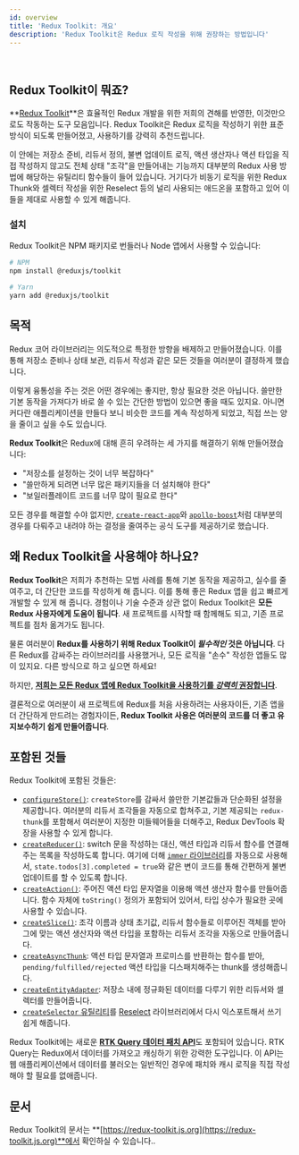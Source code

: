 ```yaml
---
id: overview
title: 'Redux Toolkit: 개요'
description: 'Redux Toolkit은 Redux 로직 작성을 위해 권장하는 방법입니다'
---
```


&nbsp;

## Redux Toolkit이 뭐죠?

**[Redux Toolkit](https://redux-toolkit.js.org)**은 효율적인 Redux 개발을 위한 저희의 견해를 반영한, 이것만으로도 작동하는 도구 모음입니다. Redux Toolkit은 Redux 로직을 작성하기 위한 표준 방식이 되도록 만들어졌고, 사용하기를 강력히 추천드립니다.

이 안에는 저장소 준비, 리듀서 정의, 불변 업데이트 로직, 액션 생산자나 액션 타입을 직접 작성하지 않고도 전체 상태 "조각"을 만들어내는 기능까지 대부분의 Redux 사용 방법에 해당하는 유틸리티 함수들이 들어 있습니다. 거기다가 비동기 로직을 위한 Redux Thunk와 셀렉터 작성을 위한 Reselect 등의 널리 사용되는 애드온을 포함하고 있어 이들을 제대로 사용할 수 있게 해줍니다.

### 설치

Redux Toolkit은 NPM 패키지로 번들러나 Node 앱에서 사용할 수 있습니다:

```bash
# NPM
npm install @reduxjs/toolkit

# Yarn
yarn add @reduxjs/toolkit
```

## 목적

Redux 코어 라이브러리는 의도적으로 특정한 방향을 배제하고 만들어졌습니다. 이를 통해 저장소 준비나 상태 보관, 리듀서 작성과 같은 모든 것들을 여러분이 결정하게 했습니다.

이렇게 융통성을 주는 것은 어떤 경우에는 좋지만, 항상 필요한 것은 아닙니다. 쓸만한 기본 동작을 가져다가 바로 쓸 수 있는 간단한 방법이 있으면 좋을 때도 있지요. 아니면 커다란 애플리케이션을 만들다 보니 비슷한 코드를 계속 작성하게 되었고, 직접 쓰는 양을 줄이고 싶을 수도 있습니다.

**Redux Toolkit**은 Redux에 대해 흔히 우려하는 세 가지를 해결하기 위해 만들어졌습니다:

- "저장소를 설정하는 것이 너무 복잡하다"
- "쓸만하게 되려면 너무 많은 패키지들을 더 설치해야 한다"
- "보일러플레이트 코드를 너무 많이 필요로 한다"

모든 경우를 해결할 수야 없지만, [`create-react-app`](https://github.com/facebook/create-react-app)와 [`apollo-boost`](https://dev-blog.apollodata.com/zero-config-graphql-state-management-27b1f1b3c2c3)처럼 대부분의 경우를 다뤄주고 내려야 하는 결정을 줄여주는 공식 도구를 제공하기로 했습니다.

## 왜 Redux Toolkit을 사용해야 하나요?

**Redux Toolkit**은 저희가 추천하는 모범 사례를 통해 기본 동작을 제공하고, 실수를 줄여주고, 더 간단한 코드를 작성하게 해 줍니다. 이를 통해 좋은 Redux 앱을 쉽고 빠르게 개발할 수 있게 해 줍니다. 경험이나 기술 수준과 상관 없이 Redux Toolkit은 **모든 Redux 사용자에게 도움이 됩니다**. 새 프로젝트를 시작할 때 함께해도 되고, 기존 프로젝트를 점차 옮겨가도 됩니다.

물론 여러분이 **Redux를 사용하기 위해 Redux Toolkit이 _필수적인_ 것은 아닙니다**. 다른 Redux를 감싸주는 라이브러리를 사용했거나, 모든 로직을 "손수" 작성한 앱들도 많이 있지요. 다른 방식으로 하고 싶으면 하세요!

하지만, [**저희는 모든 Redux 앱에 Redux Toolkit을 사용하기를 _강력히_ 권장합니다**](../style-guide/style-guide.md#use-redux-toolkit-for-writing-redux-logic).

결론적으로 여러분이 새 프로젝트에 Redux를 처음 사용하려는 사용자이든, 기존 앱을 더 간단하게 만드려는 경험자이든, **Redux Toolkit 사용은 여러분의 코드를 더 좋고 유지보수하기 쉽게 만들어줍니다**.

## 포함된 것들

Redux Toolkit에 포함된 것들은:

- [`configureStore()`](https://redux-toolkit.js.org/api/configureStore): `createStore`를 감싸서 쓸만한 기본값들과 단순화된 설정을 제공합니다. 여러분의 리듀서 조각들을 자동으로 합쳐주고, 기본 제공되는 `redux-thunk`를 포함해서 여러분이 지정한 미들웨어들을 더해주고, Redux DevTools 확장을 사용할 수 있게 합니다.
- [`createReducer()`](https://redux-toolkit.js.org/api/createReducer): switch 문을 작성하는 대신, 액션 타입과 리듀서 함수를 연결해주는 목록을 작성하도록 합니다. 여기에 더해 [`immer` 라이브러리](https://github.com/immerjs/immer)를 자동으로 사용해서, `state.todos[3].completed = true`와 같은 변이 코드를 통해 간편하게 불변 업데이트를 할 수 있도록 합니다.
- [`createAction()`](https://redux-toolkit.js.org/api/createAction): 주어진 액션 타입 문자열을 이용해 액션 생산자 함수를 만들어줍니다. 함수 자체에 `toString()` 정의가 포함되어 있어서, 타입 상수가 필요한 곳에 사용할 수 있습니다.
- [`createSlice()`](https://redux-toolkit.js.org/api/createSlice): 조각 이름과 상태 초기값, 리듀서 함수들로 이루어진 객체를 받아 그에 맞는 액션 생산자와 액션 타입을 포함하는 리듀서 조각을 자동으로 만들어줍니다.
- [`createAsyncThunk`](https://redux-toolkit.js.org/api/createAsyncThunk): 액션 타입 문자열과 프로미스를 반환하는 함수를 받아, `pending/fulfilled/rejected` 액션 타입을 디스패치해주는 thunk를 생성해줍니다.
- [`createEntityAdapter`](https://redux-toolkit.js.org/api/createEntityAdapter): 저장소 내에 정규화된 데이터를 다루기 위한 리듀서와 셀렉터를 만들어줍니다.
- [`createSelector` 유틸리티](https://redux-toolkit.js.org/api/createSelector)를 [Reselect](https://github.com/reduxjs/reselect) 라이브러리에서 다시 익스포트해서 쓰기 쉽게 해줍니다.

Redux Toolkit에는 새로운 [**RTK Query 데이터 패치 API**](https://redux-toolkit.js.org/rtk-query/overview)도 포함되어 있습니다. RTK Query는 Redux에서 데이터를 가져오고 캐싱하기 위한 강력한 도구입니다. 이 API는 웹 애플리케이션에서 데이터를 불러오는 일반적인 경우에 패치와 캐시 로직을 직접 작성해야 할 필요를 없애줍니다.

## 문서

Redux Toolkit의 문서는 **[https://redux-toolkit.js.org](https://redux-toolkit.js.org)**에서 확인하실 수 있습니다..
